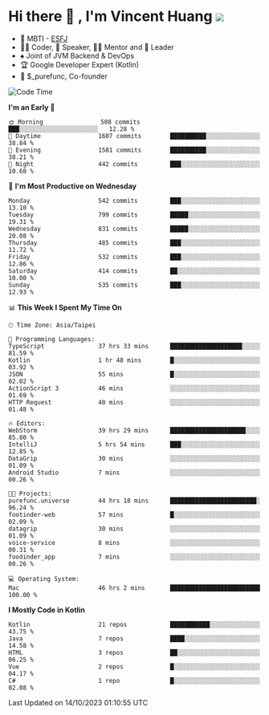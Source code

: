 # Hi there 👋 , I'm Vincent Huang ![](https://komarev.com/ghpvc/?username=Jian-Min-Huang)
- 👀 MBTI - [ESFJ](https://www.16personalities.com/esfj-personality)
- 👨‍💻 Coder, 🎤 Speaker, 👨‍🏫 Mentor and 🚀 Leader
- ♠️ Joint of JVM Backend & DevOps
- 🏆 Google Developer Expert (Kotlin)
- 💼 $_purefunc, Co-founder

<!--START_SECTION:waka-->
![Code Time](http://img.shields.io/badge/Code%20Time-2%2C688%20hrs%2010%20mins-blue)

**I'm an Early 🐤** 

```text
🌞 Morning                508 commits         ███░░░░░░░░░░░░░░░░░░░░░░   12.28 % 
🌆 Daytime                1607 commits        ██████████░░░░░░░░░░░░░░░   38.84 % 
🌃 Evening                1581 commits        ██████████░░░░░░░░░░░░░░░   38.21 % 
🌙 Night                  442 commits         ███░░░░░░░░░░░░░░░░░░░░░░   10.68 % 
```
📅 **I'm Most Productive on Wednesday** 

```text
Monday                   542 commits         ███░░░░░░░░░░░░░░░░░░░░░░   13.10 % 
Tuesday                  799 commits         █████░░░░░░░░░░░░░░░░░░░░   19.31 % 
Wednesday                831 commits         █████░░░░░░░░░░░░░░░░░░░░   20.08 % 
Thursday                 485 commits         ███░░░░░░░░░░░░░░░░░░░░░░   11.72 % 
Friday                   532 commits         ███░░░░░░░░░░░░░░░░░░░░░░   12.86 % 
Saturday                 414 commits         ██░░░░░░░░░░░░░░░░░░░░░░░   10.00 % 
Sunday                   535 commits         ███░░░░░░░░░░░░░░░░░░░░░░   12.93 % 
```


📊 **This Week I Spent My Time On** 

```text
🕑︎ Time Zone: Asia/Taipei

💬 Programming Languages: 
TypeScript               37 hrs 33 mins      ████████████████████░░░░░   81.59 % 
Kotlin                   1 hr 48 mins        █░░░░░░░░░░░░░░░░░░░░░░░░   03.92 % 
JSON                     55 mins             █░░░░░░░░░░░░░░░░░░░░░░░░   02.02 % 
ActionScript 3           46 mins             ░░░░░░░░░░░░░░░░░░░░░░░░░   01.69 % 
HTTP Request             40 mins             ░░░░░░░░░░░░░░░░░░░░░░░░░   01.48 % 

🔥 Editors: 
WebStorm                 39 hrs 29 mins      █████████████████████░░░░   85.80 % 
IntelliJ                 5 hrs 54 mins       ███░░░░░░░░░░░░░░░░░░░░░░   12.85 % 
DataGrip                 30 mins             ░░░░░░░░░░░░░░░░░░░░░░░░░   01.09 % 
Android Studio           7 mins              ░░░░░░░░░░░░░░░░░░░░░░░░░   00.26 % 

🐱‍💻 Projects: 
purefunc.universe        44 hrs 18 mins      ████████████████████████░   96.24 % 
footinder-web            57 mins             █░░░░░░░░░░░░░░░░░░░░░░░░   02.09 % 
datagrip                 30 mins             ░░░░░░░░░░░░░░░░░░░░░░░░░   01.09 % 
voice-service            8 mins              ░░░░░░░░░░░░░░░░░░░░░░░░░   00.31 % 
foodinder_app            7 mins              ░░░░░░░░░░░░░░░░░░░░░░░░░   00.26 % 

💻 Operating System: 
Mac                      46 hrs 2 mins       █████████████████████████   100.00 % 
```

**I Mostly Code in Kotlin** 

```text
Kotlin                   21 repos            ███████████░░░░░░░░░░░░░░   43.75 % 
Java                     7 repos             ████░░░░░░░░░░░░░░░░░░░░░   14.58 % 
HTML                     3 repos             ██░░░░░░░░░░░░░░░░░░░░░░░   06.25 % 
Vue                      2 repos             █░░░░░░░░░░░░░░░░░░░░░░░░   04.17 % 
C#                       1 repo              █░░░░░░░░░░░░░░░░░░░░░░░░   02.08 % 
```




 Last Updated on 14/10/2023 01:10:55 UTC
<!--END_SECTION:waka-->
